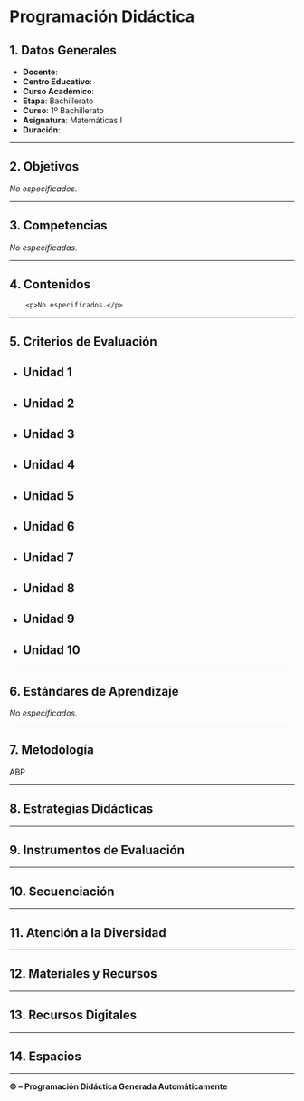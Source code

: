 # Programación Didáctica

## 1. Datos Generales

- **Docente**: 
- **Centro Educativo**: 
- **Curso Académico**: 
- **Etapa**: Bachillerato
- **Curso**: 1º Bachillerato
- **Asignatura**: Matemáticas I
- **Duración**: 

---

## 2. Objetivos


_No especificados._


---

## 3. Competencias


_No especificadas._


---

## 4. Contenidos

    
        <p>No especificados.</p>
    

---

## 5. Criterios de Evaluación



- ## Unidad 1

- ## Unidad 2

- ## Unidad 3

- ## Unidad 4

- ## Unidad 5

- ## Unidad 6

- ## Unidad 7

- ## Unidad 8

- ## Unidad 9

- ## Unidad 10



---

## 6. Estándares de Aprendizaje


_No especificados._


---

## 7. Metodología

ABP

---

## 8. Estrategias Didácticas



---

## 9. Instrumentos de Evaluación



---

## 10. Secuenciación



---

## 11. Atención a la Diversidad



---

## 12. Materiales y Recursos



---

## 13. Recursos Digitales



---

## 14. Espacios



---

**©  – Programación Didáctica Generada Automáticamente**